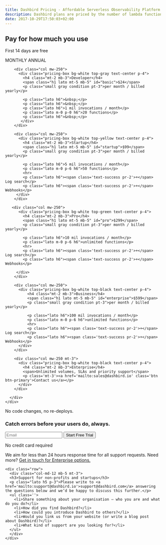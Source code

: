 ```yaml
---
title: Dashbird Pricing - Affordable Serverless Observability Platform
description: Dashbird plans are priced by the number of lambda functions and invocations. Premium features include webhooks and advanced log search. Get in touch for enterprise deals!
date: 2017-10-29T17:50:03+02:00
---
```


<section class="container-fluid dark-bg">
  <div class="row">
    <div class="col text-center mt-5 mb-5">
      <h1>Pay for how much you use </h1>
      <p class="h4 mt-4 mb-5 lato">First 14 days are free</p>
      <div class="toggle lato text-white d-inline">
        <span class="d-inline-block"><i class="fa fa-check text-green mr-2"></i>MONTHLY</span>
        <span class="active d-inline-block">ANNUAL<i class="fa fa-check text-green ml-2"></i></span>
      </div>
    </div>
  </div>

  <div class="row justify-content-md-center align-items-center mt-3">  
    <div class="col-sm-11">
      <div class="row">

        <div class="col mw-250">
          <div class="pricing-box bg-white top-gray text-center p-4">
            <h4 class="mt-2 mb-3">Developer</h4>
            <span class="h1 lato mt-5 mb-5" id="basic">$24</span>
            <p class="small gray condition pt-3">per month / billed yearly</p>

            <p class="lato h6">&nbsp;</p>
            <p class="lato h6">&nbsp;</p>
            <p class="lato h6">1 mil invocations / month</p>
            <p class="lato m-0 p-0 h6">20 functions</p>
            <p class="lato h6">&nbsp;</p>
           </div>
        </div>

        <div class="col mw-250">
          <div class="pricing-box bg-white top-yellow text-center p-4">
            <h4 class="mt-2 mb-3">Startup</h4>
            <span class="h1 lato mt-5 mb-5" id="startup">$99</span>
            <p class="small gray condition pt-3">per month / billed yearly</p>

            <p class="lato h6">5 mil invocations / month</p>
            <p class="lato m-0 p-6 h6">50 functions</p>
            <hr>
            <p class="lato h6"><span class='text-success pr-2'>+</span> Log search</p>
            <p class="lato h6"><span class='text-success pr-2'>+</span> Webhooks</p>
         </div>
        </div>

       <div class="col mw-250">
          <div class="pricing-box bg-white top-green text-center p-4">
            <h4 class="mt-2 mb-3">Pro</h4>
            <span class="h1 lato mt-5 mb-5" id="pro">$299</span>
            <p class="small gray condition pt-3">per month / billed yearly</p>

            <p class="lato h6">10 mil invocations / month</p>
            <p class="lato m-0 p-6 h6">unlimited functions</p>
            <hr>
            <p class="lato h6"><span class='text-success pr-2'>+</span> Log search</p>
            <p class="lato h6"><span class='text-success pr-2'>+</span> Webhooks</p>

         </div>
        </div>

        <div class="col mw-250">
          <div class="pricing-box bg-white top-black text-center p-4">
              <h4 class="mt-2 mb-3">Business</h4>
              <span class="h1 lato mt-5 mb-5" id="enterprise">$599</span>
              <p class="small gray condition pt-3">per month / billed yearly</p>

              <p class="lato h6">100 mil invocations / month</p>
              <p class="lato m-0 p-6 h6">unlimited functions</p>
              <hr>
              <p class="lato h6"><span class='text-success pr-2'>+</span> Log search</p>
              <p class="lato h6"><span class='text-success pr-2'>+</span> Webhooks</p>
          </div>
        </div>

        <div class="col mw-250 mt-3">
          <div class="pricing-box bg-white top-black text-center p-4">
            <h4 class="mt-2 mb-3">Enterprise</h4>
            <span>Unlimited volumes, SLAs and priority support</span>
            <p class='mt-3'><a href='mailto:sales@dashbird.io' class='btn btn-primary'>Contact us</a></p>
          </div>
        </div>

      </div>
    </div>


  <div class="row justify-content-md-center">
    <div class="col justify-content-md-center text-center cta-blue bg-cta br-7 mb-8 mt-5 pt-5 pb-5 mx-auto" style="max-width: 832px;" >
      <span class="h1 pt-5">No code changes, no re-deploys.</span>
      <h3 class="mt-3">Catch errors before your users do, always.</h3>
      <div class="row justify-content-md-center">
        <div class="pt-5 pr-5 col-lg-9 mx-auto">
          <form method="post" action="https://app.dashbird.io/auth/register">
            <label class="input-group">
              <input type="email" class="form-control" placeholder='Email' name='email' required>
              <button class="input-group-addon">Start Free Trial</button>
            </label>
          </form>
          <p class="text-center small">No credit card required</p>
        </div>
      </div>
    </div>
  </div>

   <div class="row">
      <div class="col-md-12 mb-4">
        <p class="lato h5 p-3 text-center">We aim for less than 24 hours response time for all support requests. <wbr> Need more? <a href='mailto:sales@dashbird.io'>Get in touch for Enterprise options.</a></p>
      </div>
    </div>

    <div class="row">
      <div class="col-md-12 mb-5 mt-3">
      <h3>Support for non-profits and startups</h3>
      <p class="lato h5 p-3">Please write to <a href='mailto:support@dashbird.io'>support@dashbird.com</a> answering the questions below and we’d be happy to discuss this further.</p>
      <ul class=''>
        <li>Share something about your organisation – who you are and what do you do?</li>
        <li>How did you find Dashbird?</li>
        <li>How could you introduce Dashbird to others?</li>
        <li>Would you link us from your website (or write a blog post about Dashbird)?</li>
        <li>What kind of support are you looking for?</li>
      </ul>
      </div>
    </div>

  </div>

</section>
